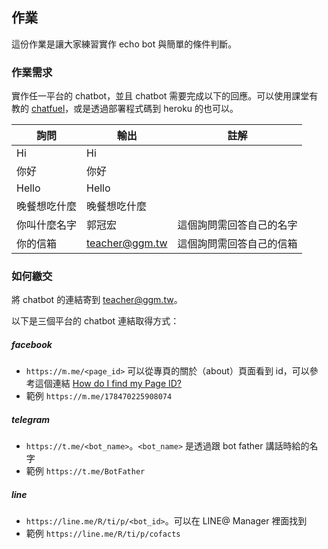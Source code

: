 ## 作業

這份作業是讓大家練習實作 echo bot 與簡單的條件判斷。

### 作業需求

實作任一平台的 chatbot，並且 chatbot 需要完成以下的回應。可以使用課堂有教的 [chatfuel](chatfuel.com)，或是透過部署程式碼到 heroku 的也可以。

詢問 | 輸出 | 註解
---- | ---- | ----
Hi | Hi
你好 | 你好
Hello | Hello
晚餐想吃什麼 | 晚餐想吃什麼
你叫什麼名字 | 郭冠宏 | 這個詢問需回答自己的名字
你的信箱 | teacher@ggm.tw | 這個詢問需回答自己的信箱

### 如何繳交

將 chatbot 的連結寄到 teacher@ggm.tw。

以下是三個平台的 chatbot 連結取得方式：

##### facebook
  * `https://m.me/<page_id>`
可以從專頁的關於（about）頁面看到 id，可以參考這個連結 [How do I find my Page ID?](https://www.facebook.com/help/1503421039731588)
  * 範例 `https://m.me/178470225908074`
##### telegram
  * `https://t.me/<bot_name>`。`<bot_name>` 是透過跟 bot father 講話時給的名字
  * 範例 `https://t.me/BotFather`
##### line
  * `https://line.me/R/ti/p/<bot_id>`。可以在 LINE@ Manager 裡面找到
  * 範例 `https://line.me/R/ti/p/cofacts`
